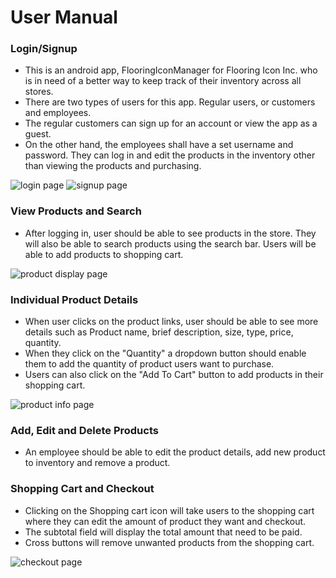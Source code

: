 # User Manual

### Login/Signup

- This is an android app,  FlooringIconManager  for Flooring Icon Inc. who is in need of a better way to keep track of their inventory across all stores.
- There are two types of users for this app. Regular users, or customers and employees. 
- The regular customers can sign up for an account or view the app as a guest. 
- On the other hand, the employees shall have a set username and password. They can log in and edit the products in the inventory other than viewing the products and purchasing. 

![login page](../pictures/login.png) 
![signup page](../pictures/signup.png) 

### View Products and Search 
- After logging in, user should be able to see products in the store. They will also be able to search products using the search bar. Users will be able to add products to shopping cart. 

![product display page](../pictures/productdisplay.png) 



### Individual Product Details 
- When user clicks on the product links, user should be able to see more details such as Product name, brief description, size, type, price, quantity.
- When they click on the "Quantity" a dropdown button should enable them to add the quantity of product users want to purchase.
- Users can also click on the "Add To Cart" button to add products in their shopping cart.

![product info page](../pictures/productinfo.png)
### Add, Edit and Delete Products
- An employee should be able to edit the product details, add new product to inventory and remove a product. 
### Shopping Cart and Checkout
- Clicking on the Shopping cart icon will take users to the shopping cart where they can edit the amount of product they want and checkout. 
- The subtotal field will display the total amount that need to be paid. 
- Cross buttons will remove unwanted products from the shopping cart.
 
![checkout page](../pictures/shoppingcart.png)





    







